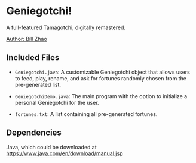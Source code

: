 # Geniegotchi!

A full-featured Tamagotchi, digitally remastered.

[Author: Bill Zhao](www.iambillzhao.com)

## Included Files

- `Geniegotchi.java`: A customizable Geniegotchi object that allows users to
feed, play, rename, and ask for fortunes randomly chosen from the 
pre-generated list.

- `GeniegotchiDemo.java`: The main program with the option to initialize a
personal Geniegotchi for the user.

- `fortunes.txt`: A list containing all pre-generated fortunes.

## Dependencies

Java, which could be downloaded at https://www.java.com/en/download/manual.jsp
